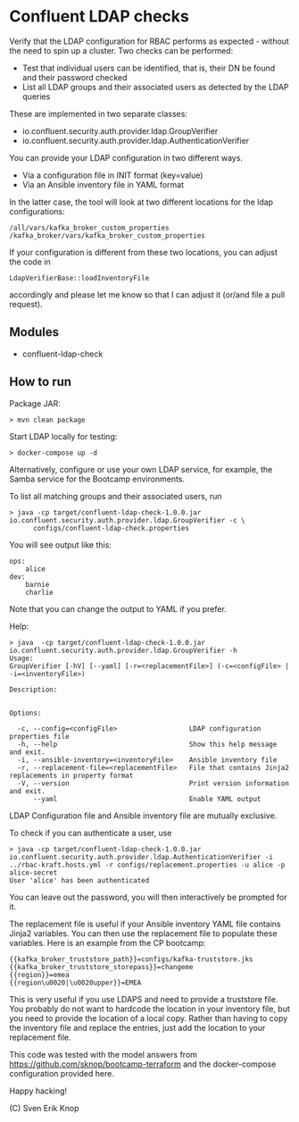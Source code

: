 # Confluent LDAP checks

Verify that the LDAP configuration for RBAC performs as expected - without the need to spin up a cluster.
Two checks can be performed:

- Test that individual users can be identified, that is, their DN be found and their password checked
- List all LDAP groups and their associated users as detected by the LDAP queries

These are implemented in two separate classes:

- io.confluent.security.auth.provider.ldap.GroupVerifier
- io.confluent.security.auth.provider.ldap.AuthenticationVerifier

You can provide your LDAP configuration in two different ways. 

- Via a configuration file in INIT format (key=value)
- Via an Ansible inventory file in YAML format

In the latter case, the tool will look at two different locations for the ldap configurations:

    /all/vars/kafka_broker_custom_properties
    /kafka_broker/vars/kafka_broker_custom_properties

If your configuration is different from these two locations, you can adjust the code in

    LdapVerifierBase::loadInventoryFile

accordingly and please let me know so that I can adjust it (or/and file a pull request).

## Modules

- confluent-ldap-check

## How to run

Package JAR:

```shell
> mvn clean package
```


Start LDAP locally for testing:

```shell
> docker-compose up -d
```

Alternatively, configure or use your own LDAP service, for example, the Samba service for the Bootcamp environments.

To list all matching groups and their associated users, run

```shell
> java -cp target/confluent-ldap-check-1.0.0.jar io.confluent.security.auth.provider.ldap.GroupVerifier -c \
      configs/confluent-ldap-check.properties
```

You will see output like this:
```shell
ops:
	alice
dev:
	barnie
	charlie
```

Note that you can change the output to YAML if you prefer.

Help:

```shell
> java  -cp target/confluent-ldap-check-1.0.0.jar io.confluent.security.auth.provider.ldap.GroupVerifier -h
Usage:
GroupVerifier [-hV] [--yaml] [-r=<replacementFile>] (-c=<configFile> | -i=<inventoryFile>)

Description:


Options:

  -c, --config=<configFile>                  LDAP configuration properties file
  -h, --help                                 Show this help message and exit.
  -i, --ansible-inventory=<inventoryFile>    Ansible inventory file
  -r, --replacement-file=<replacementFile>   File that contains Jinja2 replacements in property format
  -V, --version                              Print version information and exit.
      --yaml                                 Enable YAML output

```

LDAP Configuration file and Ansible inventory file are mutually exclusive.

To check if you can authenticate a user, use 

```shell
> java -cp target/confluent-ldap-check-1.0.0.jar  io.confluent.security.auth.provider.ldap.AuthenticationVerifier -i  ../rbac-kraft.hosts.yml -r configs/replacement.properties -u alice -p alice-secret
User 'alice' has been authenticated
```

You can leave out the password, you will then interactively be prompted for it.

The replacement file is useful if your Ansible inventory YAML file contains Jinja2 variables. 
You can then use the replacement file to populate these variables. Here is an example from the CP bootcamp:

```shell
{{kafka_broker_truststore_path}}=configs/kafka-truststore.jks
{{kafka_broker_truststore_storepass}}=changeme
{{region}}=emea
{{region\u0020|\u0020upper}}=EMEA
```

This is very useful if you use LDAPS and need to provide a truststore file. 
You probably do not want to hardcode the location in your inventory file, but you need to provide the location of
a local copy. Rather than having to copy the inventory file and replace the entries, just add the location
to your replacement file.

This code was tested with the model answers from https://github.com/sknop/bootcamp-terraform and the docker-compose configuration provided here.

Happy hacking!

(C) Sven Erik Knop
